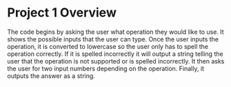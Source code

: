 # Project 1 Overview

The code begins by asking the user what operation they would like to use. It shows the possible inputs that the user can type. Once the user inputs the operation, it is converted to lowercase so the user only has to spell the operation correctly. If it is spelled incorrectly it will output a string telling the user that the operation is not supported or is spelled incorrectly. It then asks the user for two input numbers depending on the operation. Finally, it outputs the answer as a string.
